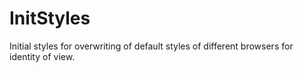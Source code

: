 # InitStyles

Initial styles for overwriting of default styles of different browsers for identity of view.